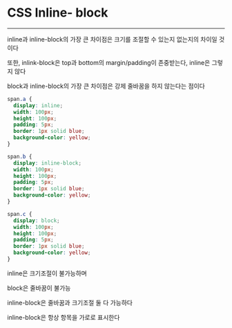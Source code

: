 # CSS Inline- block
-------------------------

inline과  inline-block의 가장 큰 차이점은 크기를 조절할 수 있는지 없는지의 차이일 것이다

또한, inlink-block은 top과 bottom의 margin/padding이 존중받는다, inline은 그렇지 않다

block과 inline-block의 가장 큰 차이점은 강제 줄바꿈을 하지 않는다는 점이다

```css
span.a {
  display: inline; 
  width: 100px;
  height: 100px;
  padding: 5px;
  border: 1px solid blue;
  background-color: yellow;
}

span.b {
  display: inline-block; 
  width: 100px;
  height: 100px;
  padding: 5px;
  border: 1px solid blue;
  background-color: yellow;
}

span.c {
  display: block; 
  width: 100px;
  height: 100px;
  padding: 5px;
  border: 1px solid blue;
  background-color: yellow;
}
```

inline은 크기조절이 불가능하며

block은 줄바꿈이 불가능

inline-block은 줄바꿈과 크기조절 둘 다 가능하다

inline-block은 항상 항목을 가로로 표시한다
